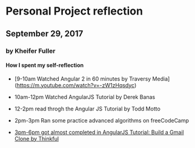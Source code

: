# Personal Project reflection

## September 29, 2017

### by Kheifer Fuller

#### How I spent my self-reflection

* [9-10am Watched Angular 2 in 60 minutes by Traversy Media] (https://m.youtube.com/watch?v=-zW1zHqsdyc)

* 10am-12pm Watched AngularJS Tutorial by Derek Banas

* 12-2pm read throgh the Angular JS Tutorial by Todd Motto 

* 2pm-3pm Ran some practice advanced algorithms on freeCodeCamp

* [3pm-6pm got almost completed in AngularJS Tutorial: Build a Gmail Clone by Thinkful](https://www.thinkful.com/learn/angularjs-tutorial-build-a-gmail-clone/Complete-Project#Directives-Overview)
